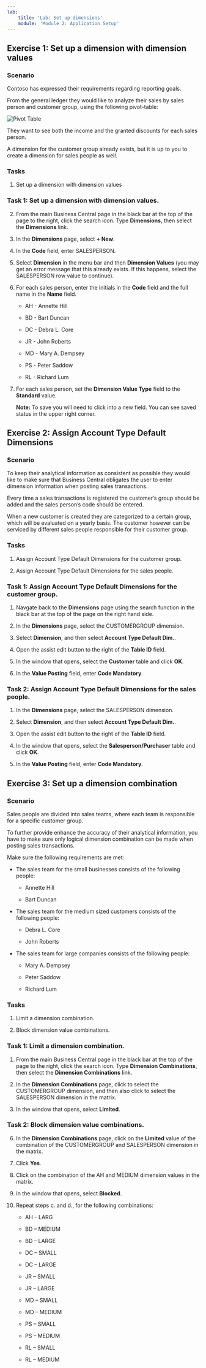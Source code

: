 ```yaml
---
lab:
    title: 'Lab: Set up dimensions'
    module: 'Module 2: Application Setup'
---
```


## Exercise 1: Set up a dimension with dimension values

### Scenario

Contoso has expressed their requirements regarding reporting goals.

From the general ledger they would like to analyze their sales by sales person
and customer group, using the following pivot-table:

![Pivot Table](media/lab2_3_pivot_table.png)

They want to see both the income and the granted discounts for each sales
person.

A dimension for the customer group already exists, but it is up to you to create
a dimension for sales people as well.

### Tasks

1.  Set up a dimension with dimension values

### Task 1: Set up a dimension with dimension values.
   
2.  From the main Business Central page in the black bar at the top of the page to the right, click the search icon. Type **Dimensions**, then select the **Dimensions** link.

4. In the **Dimensions** page, select **+ New**.

5.  In the **Code** field, enter SALESPERSON.

6.  Select **Dimension** in the menu bar and then **Dimension Values** (you may get an error message that this already exists. If this happens, select the SALESPERSON row value to continue).

7.  For each sales person, enter the initials in the **Code** field and the full name in the **Name** field.

    -   AH - Annette Hill

    -   BD - Bart Duncan

    -   DC - Debra L. Core

    -   JR - John Roberts

    -   MD - Mary A. Dempsey

    -   PS - Peter Saddow

    -   RL - Richard Lum

8.  For each sales person, set the **Dimension Value Type** field to the
    **Standard** value.

    **Note:** To save you will need to click into a new field. You can see saved status in the upper right corner.

## Exercise 2: Assign Account Type Default Dimensions

### Scenario

To keep their analytical information as consistent as possible they would like
to make sure that Business Central obligates the user to enter dimension
information when posting sales transactions.

Every time a sales transactions is registered the customer’s group should be
added and the sales person’s code should be entered.

When a new customer is created they are categorized to a certain group, which
will be evaluated on a yearly basis. The customer however can be serviced by
different sales people responsible for their customer group.

### Tasks

1.  Assign Account Type Default Dimensions for the customer group.

2.  Assign Account Type Default Dimensions for the sales people.

### Task 1: Assign Account Type Default Dimensions for the customer group.

1.  Navgate back to the **Dimensions** page using the search function in the black bar at the top of the page on the right hand side.

3.  In the **Dimensions** page, select the CUSTOMERGROUP dimension.

4.  Select **Dimension**, and then select **Account Type Default Dim.**.

5.  Open the assist edit button to the right of the **Table ID** field.

6.  In the window that opens, select the **Customer** table and click
    **OK**.

7.  In the **Value Posting** field, enter **Code Mandatory**.

### Task 2: Assign Account Type Default Dimensions for the sales people.

1.  In the **Dimensions** page, select the SALESPERSON dimension.

10. Select **Dimension**, and then select **Account Type Default Dim.**.

11. Open the assist edit button to the right of the **Table ID** field.

12. In the window that opens, select the **Salesperson/Purchaser** table and
    click **OK**.

13. In the **Value Posting** field, enter **Code Mandatory**.

## Exercise 3: Set up a dimension combination

### Scenario

Sales people are divided into sales teams, where each team is responsible for a
specific customer group.

To further provide enhance the accuracy of their analytical information, you
have to make sure only logical dimension combination can be made when posting
sales transactions.

Make sure the following requirements are met:

-   The sales team for the small businesses consists of the following people:

    -   Annette Hill

    -   Bart Duncan

-   The sales team for the medium sized customers consists of the following
    people:

    -   Debra L. Core

    -   John Roberts

-   The sales team for large companies consists of the following people:

    -   Mary A. Dempsey

    -   Peter Saddow

    -   Richard Lum

### Tasks

1.  Limit a dimension combination.

2.  Block dimension value combinations.

### Task 1: Limit a dimension combination.

1.  From the main Business Central page in the black bar at the top of the page to the right, click the search icon. Type **Dimension Combinations**, then select the **Dimension Combinations** link.

3.  In the **Dimension Combinations** page, click to select the CUSTOMERGROUP dimension, and then also click to select the SALESPERSON dimension in the matrix.

4.  In the window that opens, select **Limited**.

### Task 2: Block dimension value combinations.

6.  In the **Dimension Combinations** page, click on the **Limited** value
    of the combination of the CUSTOMERGROUP and SALESPERSON dimension in the
    matrix.

7.  Click **Yes**.

8.  Click on the combination of the AH and MEDIUM dimension values in the
    matrix.

9.  In the window that opens, select **Blocked**.

10. Repeat steps c. and d., for the following combinations:

    -   AH – LARG

    -   BD – MEDIUM

    -   BD – LARGE

    -   DC – SMALL

    -   DC – LARGE

    -   JR – SMALL

    -   JR – LARGE

    -   MD – SMALL

    -   MD – MEDIUM

    -   PS – SMALL

    -   PS – MEDIUM

    -   RL – SMALL

    -   RL – MEDIUM
